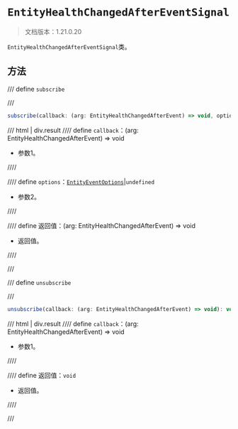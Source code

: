 # `EntityHealthChangedAfterEventSignal`

> 文档版本：1.21.0.20

`EntityHealthChangedAfterEventSignal`类。

## 方法

/// define
`subscribe`


///

```js
subscribe(callback: (arg: EntityHealthChangedAfterEvent) => void, options?: EntityEventOptions): (arg: EntityHealthChangedAfterEvent) => void
```

/// html | div.result
//// define
`callback`：(arg: EntityHealthChangedAfterEvent) => void

- 参数1。


////

//// define
`options`：[`EntityEventOptions`](../entityeventoptions.md)|`undefined`

- 参数2。


////

//// define
返回值：(arg: EntityHealthChangedAfterEvent) => void

- 返回值。


////

///


/// define
`unsubscribe`


///

```js
unsubscribe(callback: (arg: EntityHealthChangedAfterEvent) => void): void
```

/// html | div.result
//// define
`callback`：(arg: EntityHealthChangedAfterEvent) => void

- 参数1。


////

//// define
返回值：`void`

- 返回值。


////

///


